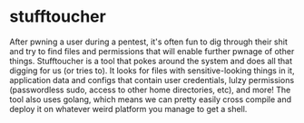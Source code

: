 # stufftoucher
After pwning a user during a pentest, it's often fun to dig through their shit
and try to find files and permissions that will enable further pwnage of other
things.  Stufftoucher is a tool that pokes around the system and does all that
digging for us (or tries to).  It looks for files with sensitive-looking things in it, application data and configs that contain user credentials, lulzy
permissions (passwordless sudo, access to other home directories, etc), and
more!  The tool also uses golang, which means we can pretty easily cross compile
and deploy it on whatever weird platform you manage to get a shell.
